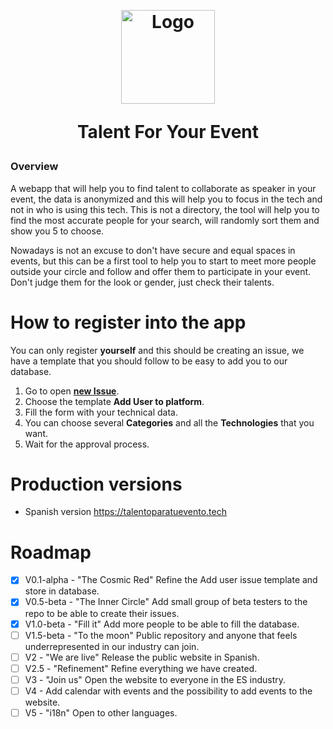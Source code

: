 <a id="logos" class="anchor" aria-hidden="true" href="#logos"></a><br/>

<h1 align="center">
  <a href="https://raw.githubusercontent.com/CKGrafico/talentforyourevent/main/branding/logo.png"><img src="https://i.imgur.com/eJpPeOB.png"  width="150" alt="Logo"></a>
    <p align="center">Talent For Your Event</p>
</h1>

### Overview

A webapp that will help you to find talent to collaborate as speaker in your event, the data is anonymized and this will help you to focus in the tech and not in who is using this tech. This is not a directory, the tool will help you to find the most accurate people for your search, will randomly sort them and show you 5 to choose.

Nowadays is not an excuse to don't have secure and equal spaces in events, but this can be a first tool to help you to start to meet more people outside your circle and follow and offer them to participate in your event. Don't judge them for the look or gender, just check their talents.

# How to register into the app

You can only register **yourself** and this should be creating an issue, we have a template that you should follow to be easy to add you to our database.

1. Go to open [**new Issue**](https://github.com/CKGrafico/talentforyourevent/issues/new/choose).
1. Choose the template **Add User to platform**.
1. Fill the form with your technical data.
1. You can choose several **Categories** and all the **Technologies** that you want.
1. Wait for the approval process.

# Production versions

- Spanish version https://talentoparatuevento.tech

# Roadmap

- [x] V0.1-alpha - "The Cosmic Red" Refine the Add user issue template and store in database.
- [x] V0.5-beta - "The Inner Circle" Add small group of beta testers to the repo to be able to create their issues.
- [x] V1.0-beta - "Fill it" Add more people to be able to fill the database.
- [ ] V1.5-beta - "To the moon" Public repository and anyone that feels underrepresented in our industry can join.
- [ ] V2 - "We are live" Release the public website in Spanish.
- [ ] V2.5 - "Refinement" Refine everything we have created.
- [ ] V3 - "Join us" Open the website to everyone in the ES industry.
- [ ] V4 - Add calendar with events and the possibility to add events to the website.
- [ ] V5 - "i18n" Open to other languages.
